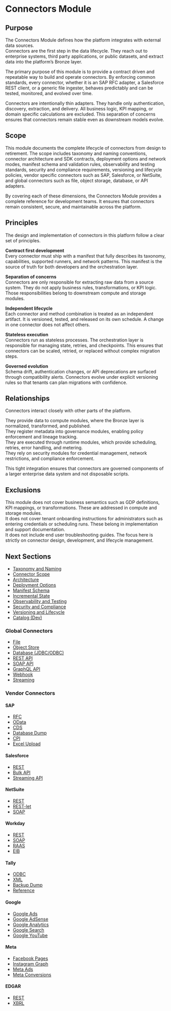 # Connectors Module

## Purpose
The Connectors Module defines how the platform integrates with external data sources.  
Connectors are the first step in the data lifecycle. They reach out to enterprise systems, third party applications, or public datasets, and extract data into the platform’s Bronze layer.  

The primary purpose of this module is to provide a contract driven and repeatable way to build and operate connectors. By enforcing common standards, every connector, whether it is an SAP RFC adapter, a Salesforce REST client, or a generic file ingester, behaves predictably and can be tested, monitored, and evolved over time.  

Connectors are intentionally thin adapters. They handle only authentication, discovery, extraction, and delivery. All business logic, KPI mapping, or domain specific calculations are excluded. This separation of concerns ensures that connectors remain stable even as downstream models evolve.

## Scope
This module documents the complete lifecycle of connectors from design to retirement. The scope includes taxonomy and naming conventions, connector architecture and SDK contracts, deployment options and network modes, manifest schema and validation rules, observability and testing standards, security and compliance requirements, versioning and lifecycle policies, vendor specific connectors such as SAP, Salesforce, or NetSuite, and global connectors such as file, object storage, database, or API adapters.  

By covering each of these dimensions, the Connectors Module provides a complete reference for development teams. It ensures that connectors remain consistent, secure, and maintainable across the platform.

## Principles
The design and implementation of connectors in this platform follow a clear set of principles.  

**Contract first development**  
Every connector must ship with a manifest that fully describes its taxonomy, capabilities, supported runners, and network patterns. This manifest is the source of truth for both developers and the orchestration layer.  

**Separation of concerns**  
Connectors are only responsible for extracting raw data from a source system. They do not apply business rules, transformations, or KPI logic. Those responsibilities belong to downstream compute and storage modules.  

**Independent lifecycle**  
Each connector and method combination is treated as an independent artifact. It is versioned, tested, and released on its own schedule. A change in one connector does not affect others.  

**Stateless execution**  
Connectors run as stateless processes. The orchestration layer is responsible for managing state, retries, and checkpoints. This ensures that connectors can be scaled, retried, or replaced without complex migration steps.  

**Governed evolution**  
Schema drift, authentication changes, or API deprecations are surfaced through compatibility alerts. Connectors evolve under explicit versioning rules so that tenants can plan migrations with confidence.

## Relationships
Connectors interact closely with other parts of the platform.  

They provide data to compute modules, where the Bronze layer is normalized, transformed, and published.  
They register metadata into governance modules, enabling policy enforcement and lineage tracking.  
They are executed through runtime modules, which provide scheduling, retries, error handling, and metering.  
They rely on security modules for credential management, network restrictions, and compliance enforcement.  

This tight integration ensures that connectors are governed components of a larger enterprise data system and not disposable scripts.

## Exclusions
This module does not cover business semantics such as GDP definitions, KPI mappings, or transformations. These are addressed in compute and storage modules.  
It does not cover tenant onboarding instructions for administrators such as entering credentials or scheduling runs. These belong in implementation and support documentation.  
It does not include end user troubleshooting guides. The focus here is strictly on connector design, development, and lifecycle management.

## Next Sections

- [Taxonomy and Naming](taxonomy.md)  
- [Connector Scope](connector-scope-streams.md)  
- [Architecture](architecture.md)  
- [Deployment Options](deployment-options.md)  
- [Manifest Schema](manifest-schema.md)  
- [Incremental State](incremental-state.md)  
- [Observability and Testing](observability-testing.md)  
- [Security and Compliance](security-compliance.md)  
- [Versioning and Lifecycle](lifecycle.md)  
- [Catalog (Dev)](catalog-dev.md)  

### Global Connectors
- [File](vendors/global-connectors/global-file.md)  
- [Object Store](vendors/global-connectors/global-object-store.md)  
- [Database (JDBC/ODBC)](vendors/global-connectors/global-db.md)  
- [REST API](vendors/global-connectors/global-api-rest.md)  
- [SOAP API](vendors/global-connectors/global-api-soap.md)  
- [GraphQL API](vendors/global-connectors/global-api-graphql.md)  
- [Webhook](vendors/global-connectors/global-webhook.md)  
- [Streaming](vendors/global-connectors/global-streaming.md)  

### Vendor Connectors

#### **SAP**  

  - [RFC](vendors/sap-connectors/sap-rfc.md)  
  - [OData](vendors/sap-connectors/sap-odata.md)  
  - [CDS](vendors/sap-connectors/sap-cds.md)  
  - [Database Dump](vendors/sap-connectors/sap-db-dump.md)  
  - [CPI](vendors/sap-connectors/sap-cpi.md)  
  - [Excel Upload](vendors/sap-connectors/sap-excel-upload.md)  

#### **Salesforce**  

  - [REST](vendors/salesforce-connectors/salesforce-rest.md)  
  - [Bulk API](vendors/salesforce-connectors/salesforce-bulk.md)  
  - [Streaming API](vendors/salesforce-connectors/salesforce-streaming.md)  

#### **NetSuite**    

  - [REST](vendors/netsuite-connectors/netsuite-rest.md)  
  - [REST-let](vendors/netsuite-connectors/netsuite-restlet.md)  
  - [SOAP](vendors/netsuite-connectors/netsuite-soap.md)  

#### **Workday**    

  - [REST](vendors/workday-connectors/workday-rest.md)  
  - [SOAP](vendors/workday-connectors/workday-soap.md)  
  - [RAAS](vendors/workday-connectors/workday-raas.md)  
  - [EIB](vendors/workday-connectors/workday-eib.md)  

#### **Tally**    
  
  - [ODBC](vendors/tally-connectors/tally-odbc.md)  
  - [XML](vendors/tally-connectors/tally-xml.md)  
  - [Backup Dump](vendors/tally-connectors/tally-backup-dump.md)  
  - [Reference](vendors/tally-connectors/tally-backup-ingestion.md)  

#### **Google**    

  - [Google Ads](vendors/google-connectors/google-ads.md)
  - [Google AdSense](vendors/google-connectors/google-adsense.md) 
  - [Google Analytics](vendors/google-connectors/google-analytics.md) 
  - [Google Search](vendors/google-connectors/google-search-console.md) 
  - [Google YouTube](vendors/google-connectors/google-youtube.md) 

#### **Meta**    

  - [Facebook Pages](vendors/meta-connectors/facebook-pages.md)
  - [Instagram Graph](vendors/meta-connectors/instagram-graph.md)
  - [Meta Ads](vendors/meta-connectors/meta-ads.md)
  - [Meta Conversions](vendors/meta-connectors/meta-conversions-api.md)

#### **EDGAR**    

  - [REST](vendors/edgar-connectors/edgar-rest.md)  
  - [XBRL](vendors/edgar-connectors/edgar-xbrl.md)  